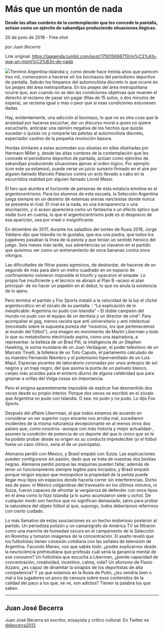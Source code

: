 # Más que un montón de nada

**Desde las altas cumbres de la contemplación que
les concede la pantalla, actúan como un
ejército de sabandijas produciendo situaciones ilógicas.**

20 de junio de 2018 - Free shot

_por Juan Becerra_

Link original: https://laagenda.tumblr.com/post/175015698710/m%C3%A1s-que-un-mont%C3%B3n-de-nada

![](https://64.media.tumblr.com/62dab5d625f5b4bca1acb15b0976132b/tumblr_inline_pamo0vUCoa1t6q87u_500.jpg)Terminó
Argentina–Islandia y, como desde  hace treinta años que parecen
tres mil, comenzaron a hacerse oír los bocinazos del periodismo
deportivo de pantalla. Sabrán los tímpanos del automovilista
discreto lo que ocurre en los peajes del área metropolitana. En los
peajes del área metropolitana ocurre que, aun cuando no se den las
condiciones objetivas que mueven el derecho al reclamo de pasar sin
pagar (filas de 15 autos, o dos minutos de espera), se reclama igual
o más o peor que si esas condiciones estuviesen dadas. 


Hay,
evidentemente, una adicción al bocinazo, lo que no es otra cosa que
la ansiedad por hacerse escuchar, dar un discurso moral a quien no
quiere escucharlo, anticipar una opinión negativa de los hechos que
quizás sucedan o quizás no y romperle las pelotas al automovilista
discreto, espectador cautivo de la pequeña revolución basura.

Hordas
similares a estas acomodan sus siluetas en sillas diseñadas por
Hermann Miller y, desde las altas cumbres de la contemplación que
les concede el periodismo deportivo de pantalla, actúan como
ejércitos de sabandijas produciendo situaciones ajenas al orden
lógico. Por ejemplo (con este ya estamos), puede verse un juicio
sumario firmado en el aire por alguien llamado Marcelo Palacios
contra un acto llevado a cabo en la escurridiza realidad por alguien
llamado Lionel Messi. 


El faro que
alumbra el horizonte de personas de esta estatura emotiva es el
argentocentrismo. Para los alumnos de esta escuela, la Selección
Argentina juega  siempre en un desierto de extensas arenas
narcisistas donde nunca se presenta el rival. El rival es la nada, es
una transparencia o una alucinación, y si acaso apareciera como un
fantasma o un efecto óptico que nadie tuvo en cuenta, lo que el
argentocentrismo pide es el desprecio de esa aparición, sea por
irreal o insignificante.

En diciembre
de 2017, durante los saladitos del sorteo de Rusia 2018, Jorge
Valdano dijo que Islandia no le gustaba, que era una piedra, que
todos los jugadores pasaban la línea de la pelota y que tenían un
sentido heroico del juego. Seis meses más tarde, sus advertencias se
clavaron en el partido que quisimos ver como un entrenamiento de once
bananas contra once vikingos. 


Las
dificultades de filtrar pases agresivos, de desbordar, de hacerse de
un segundo de más para abrir un metro cuadrado en un espacio de
confinamiento volvieron imposible el triunfo y opacaron el empate. Lo
propio fue insuficiente y el técnico se abrazó al Plan B –acaso
el plan principal- de no hacer un papelón en el debut,  lo que no
anula la existencia de lo ajeno.

Pero terminó
el partido y Fox Sports instaló  a la velocidad de la luz el cliché
argentocrático en el zócalo de su pantalla. : “La explicación de
lo inexplicable: Argentina no pudo con Islandia” – El doble campeón
del mundo no pudo con el equipo de un dentista y un director de
cine”. Para acompañar el gag, menos racista que anti universitario
y anti intelectual (recostado sobre la supuesta pureza del “nosotros,
los que pertenecemos al mundo del fútbol”), una imagen en
movimiento de Martín Liberman y todo lo que su metabolismo
electrizado aspira, como una aspiradora, a representar: la belleza de
un Brad Pitt, la inteligencia de un Stephen Hawking, la sorna mundana
de un Juan Verdaguer, el poder televisivo de un Marcelo Tinelli, la
billetera de un Toto Caputo, el parlamento calculado de su
maestro Fernando Niembro y el polemismo hiperventilado de un Luis Majul.
Especias picantes de laboratorio coronadas por unos anteojos de sol
negros y un traje negro, del que asoma la punta de un pañuelo
blanco, canjes más acordes para el entierro diurno de alguna
celebridad que para graznar a orillas del Volga cosas sin
importancia.

Pero el
enigma aparentemente imposible de explicar fue desmentido dos veces
desde su propio interior. Porque dos veces se escribió en el zócalo
que Argentina no pudo con Islandia. O sea: no pudo y no pudo. Lo dijo
Fox Sports.

Después del
affaire Liberrman, al que todos estamos de acuerdo en considerar un
ser superior cuyo encanto nos arroba mal, sucedieron incidentes de la
misma naturaleza decepcionante en al menos otros dos países que,
como nosotros -aunque con más historia y mejor actualidad-, asumen
la condición de potencia de un deporte del que lo único que se le
ha podido probar desde su origen es su conducta impredecible (si el
fútbol fuese un caso clínico, sería el de un psicópata). 


Alemania
perdió con México, y Brasil empató con Suiza. Las explicaciones
pueden configurarse sin pasión, dado que se trata de nuestras dos
bestias negras. Alemania perdió porque las máquinas pueden fallar,
además de tener un funcionamiento siempre legible para iniciados; y
Brasil empató porque ningún equipo que monopolice la propiedad de
la pelota puede llegar muy lejos sin espacios donde hacerla correr
sin interferencias. Dicho sea de paso: ni México colgándose del
travesaño en los últimos minutos, ni Suiza, fueron capaces de
afrontar la vergüenza de defender con once tipos en el área como lo
hizo Islandia (a lo sumo acumularon siete u ocho). De cualquier modo
son hechos que no significan demasiado, salvo para probar la
naturaleza del objeto fútbol al que, supongo, todos deberíamos
referirnos con cierto cuidado.

Lo
más llamativo de estas asociaciones es un hecho misterioso posterior
al partido. Un periodista polizón y un camarógrafo de América TV
se filtraron como una mancha de humedad oscura en el campamento de la
Selección en Ronnitsy y tomaron imágenes de la concentración. El
asalto reveló que los futbolistas tienen conexión cotidiana con las
señales de televisión de Argentina. Facundo Manes, vos que sabés
todo: ¿podés explicarnos desde la neurociencia prefreudiana que
profesás cuál sería la ganancia mental de ese consumo? Un
futbolista que escucha a Liberman, ¿pierde capacidad de
concentración, creatividad, incentivo, calma, vida? Un aforismo de
Flavio Azzaro, ¿es capaz de dinamitar la sinapsis de los deportistas
de alta competencia? Y ya que estamos en la Rusia de Putin, ¿les
vendría bien o mal a los jugadores un poco de censura sobre esos
contenidos de la calidad del paco a los que, se ve, son adictos?
Tienen la palabra los que saben. 




---

Juan José Becerra
-----------------

 Juan José Becerra es escritor, ensayista y crítico cultural. En Twitter es [@jbecerra2012](https://twitter.com/jbecerra2012)

